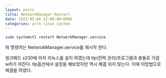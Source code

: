 ```yaml
---
layout: posts
title: NetworkManager Restart
date: 2023:05:06 12:00:00+0900
categories: arch linux system
---
```


```bash
sudo systemctl restart NetworkManager.service 
```

위 명령어는 NetwrokManager.service를 재시작 한다.

씽크패드 x230에 아치 리눅스를 설치 하였는데 tlp(전력 관리)프로그램과 충돌로 가끔 wifi가 꺼진다.
tlp옵션에서 설정을 해보았지만 역시 해결 되지 않는다. 이때 이방법으로 해결을 하였다.
